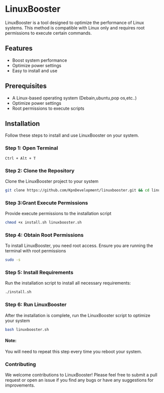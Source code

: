 
# LinuxBooster

LinuxBooster is a tool designed to optimize the performance of Linux systems. This method is compatible with Linux only and requires root permissions to execute certain commands.

## Features

- Boost system performance
- Optimize power settings
- Easy to install and use

## Prerequisites

- A Linux-based operating system (Debain,ubuntu,pop os,etc..)
- Optimize power settings
- Root permissions to execute scripts

## Installation

Follow these steps to install and use LinuxBooster on your system.

### Step 1: Open Terminal
```
Ctrl + Alt + T
```
### Step 2: Clone the Repository
Clone the LinuxBooster project to your system
```bash
git clone https://github.com/KpnDevelopment/linuxbooster.git && cd linuxbooster
```
### Step 3:Grant Execute Permissions
Provide execute permissions to the installation script
```bash
chmod +x install.sh linuxbooster.sh
```
### Step 4: Obtain Root Permissions
To install LinuxBooster, you need root access. Ensure you are running the terminal with root permissions
```bash
sudo -s
```
### Step 5: Install Requirements
Run the installation script to install all necessary requirements:
```bash
./install.sh
```
### Step 6: Run LinuxBooster
After the installation is complete, run the LinuxBooster script to optimize your system
```bash
bash linuxbooster.sh
```
#### Note:
You will need to repeat this step every time you reboot your system.

### Contributing
We welcome contributions to LinuxBooster! Please feel free to submit a pull request or open an issue if you find any bugs or have any suggestions for improvements.
